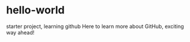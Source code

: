 # hello-world
starter project, learning github
Here to learn more about GitHub, exciting way ahead!
